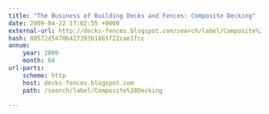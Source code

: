```yaml
---
title: "The Business of Building Decks and Fences: Composite Decking"
date: 2009-04-22 17:02:55 +0000
external-url: http://decks-fences.blogspot.com/search/label/Composite%20Decking
hash: 88572d5470b427393b1865f22cae1fcc
annum:
    year: 2009
    month: 04
url-parts:
    scheme: http
    host: decks-fences.blogspot.com
    path: /search/label/Composite%20Decking

---
```



